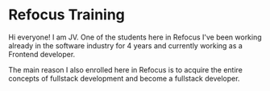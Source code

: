 # Refocus Training


Hi everyone! I am JV. One of the students here in Refocus 
I've been working already in the software industry for 4 years and currently working 
as a Frontend developer. 

The main reason I also enrolled here in Refocus is to acquire the entire concepts of fullstack development and become
a fullstack developer.
